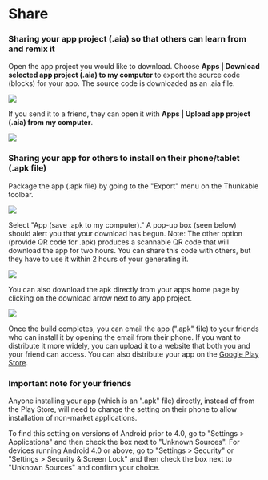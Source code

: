 # Share

### Sharing your app project \(.aia\) so that others can learn from and remix it

Open the app project you would like to download. Choose **Apps \| Download selected app project \(.aia\) to my computer** to export the source code \(blocks\) for your app. The source code is downloaded as an .aia file.

![](https://thunkable.com/explore/img/share/sharing_aias.png)

If you send it to a friend, they can open it with **Apps \| Upload app project \(.aia\) from my computer**.

![](https://thunkable.com/explore/img/share/sharing_aias2.png)

### Sharing your app for others to install on their phone/tablet \(.apk file\) <a id="sharing-your-app-for-others-to-install-on-their-phonetablet-apk-file"></a>

Package the app \(.apk file\) by going to the "Export" menu on the Thunkable toolbar.

![](https://thunkable.com/explore/img/share/Build_Dropdown.png)

Select "App \(save .apk to my computer\)." A pop-up box \(seen below\) should alert you that your download has begun. Note: The other option \(provide QR code for .apk\) produces a scannable QR code that will download the app for two hours. You can share this code with others, but they have to use it within 2 hours of your generating it.

![](https://thunkable.com/explore/img/share/Build_Popup.png)

You can also download the apk directly from your apps home page by clicking on the download arrow next to any app project.

![](https://thunkable.com/explore/img/share/download_apk.png)

Once the build completes, you can email the app \(".apk" file\) to your friends who can install it by opening the email from their phone. If you want to distribute it more widely, you can upload it to a website that both you and your friend can access. You can also distribute your app on the [Google Play Store](https://thunkable.com/explore/ai2/google-play.html).

### Important note for your friends

Anyone installing your app \(which is an ".apk" file\) directly, instead of from the Play Store, will need to change the setting on their phone to allow installation of non-market applications.

To find this setting on versions of Android prior to 4.0, go to "Settings &gt; Applications" and then check the box next to "Unknown Sources". For devices running Android 4.0 or above, go to "Settings &gt; Security" or "Settings &gt; Security & Screen Lock" and then check the box next to "Unknown Sources" and confirm your choice.

